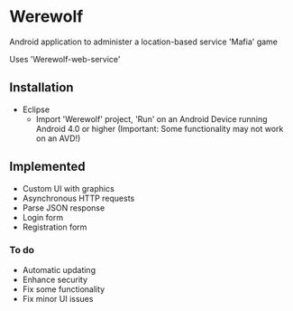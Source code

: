 Werewolf
========

Android application to administer a location-based service 'Mafia' game

Uses 'Werewolf-web-service'

## Installation

* Eclipse
  * Import 'Werewolf' project, 'Run' on an Android Device running Android 4.0 or higher (Important: Some functionality may not work on an AVD!)
  
## Implemented
* Custom UI with graphics
* Asynchronous HTTP requests
* Parse JSON response
* Login form
* Registration form


### To do
* Automatic updating
* Enhance security
* Fix some functionality
* Fix minor UI issues
